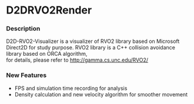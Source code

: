 D2DRVO2Render
=============
### Description
D2D-RVO2-Visualizer is a visualizer of RVO2 library based on Microsoft Direct2D for study purpose. 
RVO2 library is a C++ collision avoidance library based on ORCA algorithm,   
for details, please refer to  http://gamma.cs.unc.edu/RVO2/

### New Features
* FPS and simulation time recording for analysis
* Density calculation and new velocity algorithm for smoother movement



